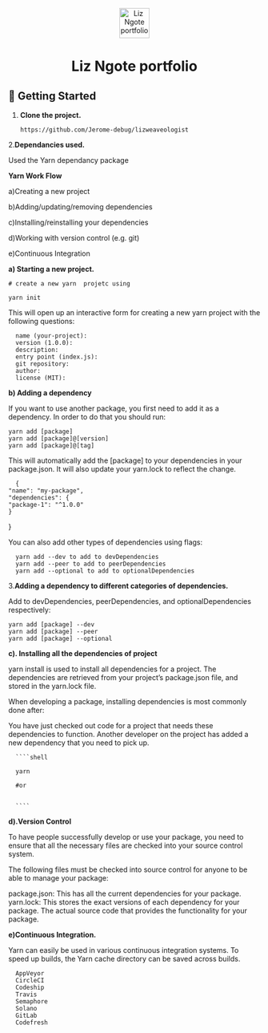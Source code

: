 <p align="center">
      <a href="https://lizweaveologist.gatsbyjs.io/">
      <img alt="Liz Ngote portfolio" src="https://lizweaveologist.gatsbyjs.io/static/46142e7d5768f97cf486c12ca25cd733/27e9d/liz_ngote.webp" width="60" />
</a>
</p>
<h1 align="center">
Liz Ngote portfolio
</h1>

## 🚀 Getting Started
1.  **Clone the project.**


        https://github.com/Jerome-debug/lizweaveologist
2.**Dependancies used.**

Used the Yarn dependancy package 

**Yarn Work Flow**

a)Creating a new project

b)Adding/updating/removing dependencies

c)Installing/reinstalling your dependencies

d)Working with version control (e.g. git)

e)Continuous Integration

**a) Starting a new project.**

```shell
# create a new yarn  projetc using

yarn init
```

This will open up an interactive form for creating a new yarn project with the following questions:

      name (your-project):
      version (1.0.0):
      description:
      entry point (index.js):
      git repository:
      author:
      license (MIT):




**b) Adding a dependency**


If you want to use another package, you first need to add it as a dependency. In order to do that you should run:

```shell
yarn add [package]
yarn add [package]@[version]
yarn add [package]@[tag]
```


This will automatically add the [package] to your dependencies in your package.json. It will also update your yarn.lock to reflect the change.

      {
    "name": "my-package",
    "dependencies": {
    "package-1": "^1.0.0"
    }
  }
        
  You can also add other types of dependencies using flags:

      yarn add --dev to add to devDependencies
      yarn add --peer to add to peerDependencies
      yarn add --optional to add to optionalDependencies
      
      
3.**Adding a dependency to different categories of dependencies.**

Add to devDependencies, peerDependencies, and optionalDependencies respectively:
  ```shell
  yarn add [package] --dev
  yarn add [package] --peer
  yarn add [package] --optional

  ````
  
  
  
**c). Installing all the dependencies of project**

yarn install is used to install all dependencies for a project. 
The dependencies are retrieved from your project’s package.json file, and stored in the yarn.lock file.

When developing a package, installing dependencies is most commonly done after:

You have just checked out code for a project that needs these dependencies to function.
Another developer on the project has added a new dependency that you need to pick up.

      ````shell

      yarn

      #or


      ````

 **d).Version Control**

To have people successfully develop or use your package, you need to ensure that all the necessary files are checked into your source control system.

The following files must be checked into source control for anyone to be able to manage your package:

package.json: This has all the current dependencies for your package.
yarn.lock: This stores the exact versions of each dependency for your package.
The actual source code that provides the functionality for your package.

**e)Continuous Integration.**

Yarn can easily be used in various continuous integration systems. To speed up builds, the Yarn cache directory can be saved across builds.

      AppVeyor
      CircleCI
      Codeship
      Travis
      Semaphore
      Solano
      GitLab
      Codefresh

  



